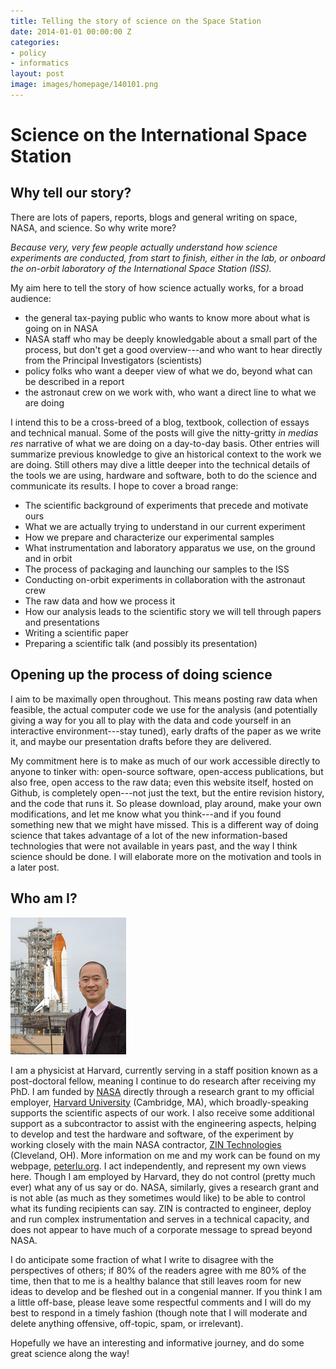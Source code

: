 ```yaml
---
title: Telling the story of science on the Space Station
date: 2014-01-01 00:00:00 Z
categories:
- policy
- informatics
layout: post
image: images/homepage/140101.png
---
```


# Science on the International Space Station

## Why tell our story?

There are lots of papers, reports, blogs and general writing on space, NASA, and science. So why write more?

*Because very, very few people actually understand how science experiments are conducted, from start to finish, either in the lab, or onboard the on-orbit laboratory of the International Space Station (ISS).*

My aim here to tell the story of how science actually works, for a broad audience:

+ the general tax-paying public who wants to know more about what is going on in NASA
+ NASA staff who may be deeply knowledgable about a small part of the process, but don't get a good overview---and who want to hear directly from the Principal Investigators (scientists)
+ policy folks who want a deeper view of what we do, beyond what can be described in a report
+ the astronaut crew on  we work with, who want a direct line to what we are doing

I intend this to be a cross-breed of a blog, textbook, collection of essays and technical manual. Some of the posts will give the nitty-gritty *in medias res* narrative of what we are doing on a day-to-day basis. Other entries will summarize previous knowledge to give an historical context to the work we are doing. Still others may dive a little deeper into the technical details of the tools we are using, hardware and software, both to do the science and communicate its results. I hope to cover a broad range:

+ The scientific background of experiments that precede and motivate ours
+ What we are actually trying to understand in our current experiment
+ How we prepare and characterize our experimental samples
+ What instrumentation and laboratory apparatus we use, on the ground and in orbit
+ The process of packaging and launching our samples to the ISS
+ Conducting on-orbit experiments in collaboration with the astronaut crew
+ The raw data and how we process it
+ How our analysis leads to the scientific story we will tell through papers and presentations
+ Writing a scientific paper
+ Preparing a scientific talk (and possibly its presentation)

## Opening up the process of doing science

I aim to be maximally open throughout. This means posting raw data when feasible, the actual computer code we use for the analysis (and potentially giving a way for you all to play with the data and code yourself in an interactive environment---stay tuned), early drafts of the paper as we write it, and maybe our presentation drafts before they are delivered.

My commitment here is to make as much of our work accessible directly to anyone to tinker with: open-source software, open-access publications, but also free, open access to the raw data; even this website itself, hosted on Github, is completely open---not just the text, but the entire revision history, and the code that runs it. So please download, play around, make your own modifications, and let me know what you think---and if you found something new that we might have missed. This is a different way of doing science that takes advantage of a lot of the new information-based technologies that were not available in years past, and the way I think science should be done. I will elaborate more on the motivation and tools in a later post.

## Who am I?

![Launchpad photo](/images/peterlu_atlantis_launchpad_sm_110707.png)

I am a physicist at Harvard, currently serving in a staff position known as a post-doctoral fellow, meaning I continue to do research after receiving my PhD. I am funded by [NASA](http://www.nasa.gov) directly through a research grant to my official employer, [Harvard University](http://www.harvard.edu) (Cambridge, MA), which broadly-speaking supports the scientific aspects of our work. I also receive some additional support as a subcontractor to assist with the engineering aspects, helping to develop and test the hardware and software, of the experiment by working closely with the main NASA contractor, [ZIN Technologies](http://www.zin-tech.com) (Cleveland, OH). More information on me and my work can be found on my webpage, [peterlu.org](http://www.peterlu.org). I act independently, and represent my own views here. Though I am employed by Harvard, they do not control (pretty much ever) what any of us say or do. NASA, similarly, gives a research grant and is not able (as much as they sometimes would like) to be able to control what its funding recipients can say. ZIN is contracted to engineer, deploy and run complex instrumentation and serves in a technical capacity, and does not appear to have much of a corporate message to spread beyond NASA. 

I do anticipate some fraction of what I write to disagree with the perspectives of others; if 80% of the readers agree with me 80% of the time, then that to me is a healthy balance that still leaves room for new ideas to develop and be fleshed out in a congenial manner. If you think I am a little off-base, please leave some respectful comments and I will do my best to respond in a timely fashion (though note that I will moderate and delete anything offensive, off-topic, spam, or irrelevant).

Hopefully we have an interesting and informative journey, and do some great science along the way!
